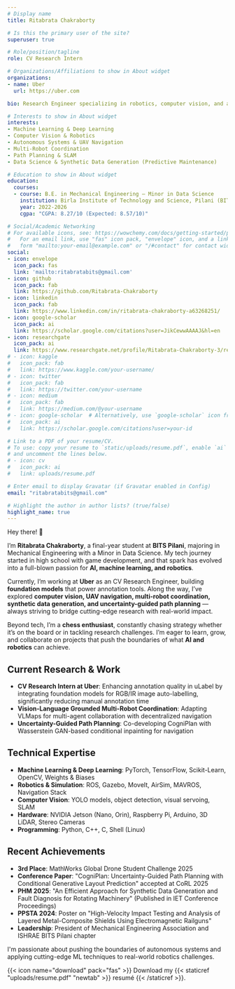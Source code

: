 ```yaml
---
# Display name
title: Ritabrata Chakraborty

# Is this the primary user of the site?
superuser: true

# Role/position/tagline
role: CV Research Intern

# Organizations/Affiliations to show in About widget
organizations:
- name: Uber
  url: https://uber.com

bio: Research Engineer specializing in robotics, computer vision, and autonomous systems. Currently developing automated data annotation solutions using foundation models for autonomous vehicles at Uber.

# Interests to show in About widget
interests:
- Machine Learning & Deep Learning
- Computer Vision & Robotics
- Autonomous Systems & UAV Navigation
- Multi-Robot Coordination
- Path Planning & SLAM
- Data Science & Synthetic Data Generation (Predictive Maintenance)

# Education to show in About widget
education:
  courses:
  - course: B.E. in Mechanical Engineering — Minor in Data Science
    institution: Birla Institute of Technology and Science, Pilani (BITS Pilani)
    year: 2022-2026
    cgpa: "CGPA: 8.27/10 (Expected: 8.57/10)"

# Social/Academic Networking
# For available icons, see: https://wowchemy.com/docs/getting-started/page-builder/#icons
#   For an email link, use "fas" icon pack, "envelope" icon, and a link in the
#   form "mailto:your-email@example.com" or "/#contact" for contact widget.
social:
- icon: envelope
  icon_pack: fas
  link: 'mailto:ritabratabits@gmail.com'
- icon: github
  icon_pack: fab
  link: https://github.com/Ritabrata-Chakraborty
- icon: linkedin
  icon_pack: fab
  link: https://www.linkedin.com/in/ritabrata-chakraborty-a63268251/
- icon: google-scholar
  icon_pack: ai
  link: https://scholar.google.com/citations?user=JikCewwAAAAJ&hl=en
- icon: researchgate
  icon_pack: ai
  link: https://www.researchgate.net/profile/Ritabrata-Chakraborty-3/research
# - icon: kaggle
#   icon_pack: fab
#   link: https://www.kaggle.com/your-username/
# - icon: twitter
#   icon_pack: fab
#   link: https://twitter.com/your-username
# - icon: medium 
#   icon_pack: fab
#   link: https://medium.com/@your-username
# - icon: google-scholar  # Alternatively, use `google-scholar` icon from `ai` icon pack
#   icon_pack: ai
#   link: https://scholar.google.com/citations?user=your-id

# Link to a PDF of your resume/CV.
# To use: copy your resume to `static/uploads/resume.pdf`, enable `ai` icons in `params.toml`, 
# and uncomment the lines below.
# - icon: cv
#   icon_pack: ai
#   link: uploads/resume.pdf

# Enter email to display Gravatar (if Gravatar enabled in Config)
email: "ritabratabits@gmail.com"

# Highlight the author in author lists? (true/false)
highlight_name: true
---
```


Hey there! :wave:

I’m **Ritabrata Chakraborty**, a final-year student at **BITS Pilani**, majoring in Mechanical Engineering with a Minor in Data Science. My tech journey started in high school with game development, and that spark has evolved into a full-blown passion for **AI, machine learning, and robotics**.

Currently, I’m working at **Uber** as an CV Research Engineer, building **foundation models** that power annotation tools. Along the way, I’ve explored **computer vision, UAV navigation, multi-robot coordination, synthetic data generation, and uncertainty-guided path planning** — always striving to bridge cutting-edge research with real-world impact.

Beyond tech, I’m a **chess enthusiast**, constantly chasing strategy whether it’s on the board or in tackling research challenges. I’m eager to learn, grow, and collaborate on projects that push the boundaries of what **AI and robotics** can achieve.

## Current Research & Work

- **CV Research Intern at Uber**: Enhancing annotation quality in uLabel by integrating foundation models for RGB/IR image auto-labelling, significantly reducing manual annotation time
- **Vision-Language Grounded Multi-Robot Coordination**: Adapting VLMaps for multi-agent collaboration with decentralized navigation
- **Uncertainty-Guided Path Planning**: Co-developing CogniPlan with Wasserstein GAN-based conditional inpainting for navigation

## Technical Expertise

- **Machine Learning & Deep Learning**: PyTorch, TensorFlow, Scikit-Learn, OpenCV, Weights & Biases
- **Robotics & Simulation**: ROS, Gazebo, MoveIt, AirSim, MAVROS, Navigation Stack
- **Computer Vision**: YOLO models, object detection, visual servoing, SLAM
- **Hardware**: NVIDIA Jetson (Nano, Orin), Raspberry Pi, Arduino, 3D LiDAR, Stereo Cameras
- **Programming**: Python, C++, C, Shell (Linux)

## Recent Achievements

- **3rd Place**: MathWorks Global Drone Student Challenge 2025
- **Conference Paper**: "CogniPlan: Uncertainty-Guided Path Planning with Conditional Generative Layout Prediction" accepted at CoRL 2025
- **PHM 2025**: "An Efficient Approach for Synthetic Data Generation and Fault Diagnosis for Rotating Machinery" (Published in IET Conference Proceedings)
- **PPSTA 2024**: Poster on "High-Velocity Impact Testing and Analysis of Layered Metal-Composite Shields Using Electromagnetic Railguns"
- **Leadership**: President of Mechanical Engineering Association and ISHRAE BITS Pilani chapter

I'm passionate about pushing the boundaries of autonomous systems and applying cutting-edge ML techniques to real-world robotics challenges.

{{< icon name="download" pack="fas" >}} Download my {{< staticref "uploads/resume.pdf" "newtab" >}} resumé {{< /staticref >}}.
